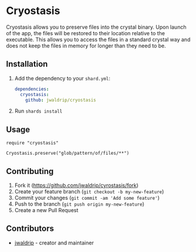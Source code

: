 # Cryostasis

Cryostasis allows you to preserve files into the crystal binary. Upon launch of the app, the files will be restored to their location relative to the executable. This allows you to access the files in a standard crystal way and does not keep the files in memory for longer than they need to be.

## Installation

1. Add the dependency to your `shard.yml`:

   ```yaml
   dependencies:
     cryostasis:
       github: jwaldrip/cryostasis
   ```

2. Run `shards install`

## Usage

```crystal
require "cryostasis"

Cryostasis.preserve("glob/pattern/of/files/**")
```

## Contributing

1. Fork it (<https://github.com/jwaldrip/cyrostasis/fork>)
2. Create your feature branch (`git checkout -b my-new-feature`)
3. Commit your changes (`git commit -am 'Add some feature'`)
4. Push to the branch (`git push origin my-new-feature`)
5. Create a new Pull Request

## Contributors

- [jwaldrip](https://github.com/jwaldrip/cyrostasis) - creator and maintainer
